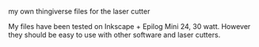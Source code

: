my own thingiverse files for the laser cutter

My files have been tested on Inkscape + Epilog Mini 24, 30 watt.  However they should be easy to use with other software and laser cutters.
